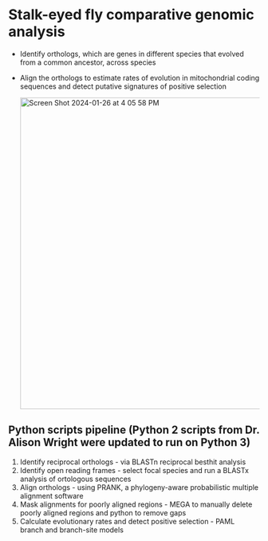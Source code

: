 # **Stalk-eyed fly comparative genomic analysis** 

- Identify orthologs, which are genes in different species that evolved from a common ancestor, across species
- Align the orthologs to estimate rates of evolution in mitochondrial coding sequences and detect putative signatures of positive selection

    <img width="624" alt="Screen Shot 2024-01-26 at 4 05 58 PM" src="https://github.com/sylviemarie/Stalk-Eyed-Fly-Genomics/assets/116887272/769faf8b-bff1-44dc-b547-76531cf464ac">


## Python scripts pipeline (Python 2 scripts from Dr. Alison Wright were updated to run on Python 3)
1. Identify reciprocal orthologs - via BLASTn reciprocal besthit analysis
2. Identify open reading frames - select focal species and run a BLASTx analysis of ortologous sequences
3. Align orthologs - using PRANK, a phylogeny-aware probabilistic multiple alignment software 
4. Mask alignments for poorly aligned regions - MEGA to manually delete poorly aligned regions and python to remove gaps
5. Calculate evolutionary rates and detect positive selection - PAML branch and branch-site models
